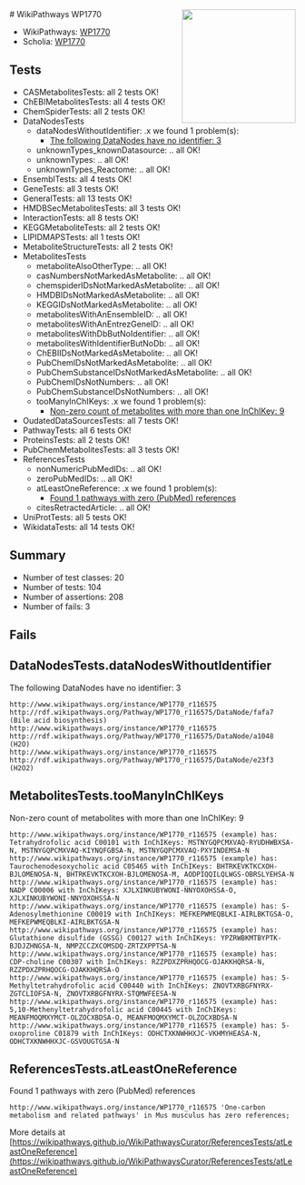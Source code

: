 <img style="float: right; width: 200px" src="https://upload.wikimedia.org/wikipedia/commons/thumb/8/83/Wplogo_with_text_500.png/640px-Wplogo_with_text_500.png" />
# WikiPathways WP1770

* WikiPathways: [WP1770](https://new.wikipathways.org/pathways/WP1770)
* Scholia: [WP1770](https://scholia.toolforge.org/wikipathways/WP1770)
## Tests
* CASMetabolitesTests: all 2 tests OK!
* ChEBIMetabolitesTests: all 4 tests OK!
* ChemSpiderTests: all 2 tests OK!
* DataNodesTests
    * dataNodesWithoutIdentifier: .x we found 1 problem(s):
        * [The following DataNodes have no identifier: 3](#d2d32fa2)
    * unknownTypes_knownDatasource: .. all OK!
    * unknownTypes: .. all OK!
    * unknownTypes_Reactome: .. all OK!
* EnsemblTests: all 4 tests OK!
* GeneTests: all 3 tests OK!
* GeneralTests: all 13 tests OK!
* HMDBSecMetabolitesTests: all 3 tests OK!
* InteractionTests: all 8 tests OK!
* KEGGMetaboliteTests: all 2 tests OK!
* LIPIDMAPSTests: all 1 tests OK!
* MetaboliteStructureTests: all 2 tests OK!
* MetabolitesTests
    * metaboliteAlsoOtherType: .. all OK!
    * casNumbersNotMarkedAsMetabolite: .. all OK!
    * chemspiderIDsNotMarkedAsMetabolite: .. all OK!
    * HMDBIDsNotMarkedAsMetabolite: .. all OK!
    * KEGGIDsNotMarkedAsMetabolite: .. all OK!
    * metabolitesWithAnEnsembleID: .. all OK!
    * metabolitesWithAnEntrezGeneID: .. all OK!
    * metabolitesWithDbButNoIdentifier: .. all OK!
    * metabolitesWithIdentifierButNoDb: .. all OK!
    * ChEBIIDsNotMarkedAsMetabolite: .. all OK!
    * PubChemIDsNotMarkedAsMetabolite: .. all OK!
    * PubChemSubstanceIDsNotMarkedAsMetabolite: .. all OK!
    * PubChemIDsNotNumbers: .. all OK!
    * PubChemSubstanceIDsNotNumbers: .. all OK!
    * tooManyInChIKeys: .x we found 1 problem(s):
        * [Non-zero count of metabolites with more than one InChIKey: 9](#a4e40386)
* OudatedDataSourcesTests: all 7 tests OK!
* PathwayTests: all 6 tests OK!
* ProteinsTests: all 2 tests OK!
* PubChemMetabolitesTests: all 3 tests OK!
* ReferencesTests
    * nonNumericPubMedIDs: .. all OK!
    * zeroPubMedIDs: .. all OK!
    * atLeastOneReference: .x we found 1 problem(s):
        * [Found 1 pathways with zero (PubMed) references](#d0a459f0)
    * citesRetractedArticle: .. all OK!
* UniProtTests: all 5 tests OK!
* WikidataTests: all 14 tests OK!


## Summary

* Number of test classes: 20
* Number of tests: 104
* Number of assertions: 208
* Number of fails: 3

## Fails

<a name="d2d32fa2" />

## DataNodesTests.dataNodesWithoutIdentifier

The following DataNodes have no identifier: 3
```
http://www.wikipathways.org/instance/WP1770_r116575 http://rdf.wikipathways.org/Pathway/WP1770_r116575/DataNode/fafa7 (Bile acid biosynthesis)
http://www.wikipathways.org/instance/WP1770_r116575 http://rdf.wikipathways.org/Pathway/WP1770_r116575/DataNode/a1048 (H2O)
http://www.wikipathways.org/instance/WP1770_r116575 http://rdf.wikipathways.org/Pathway/WP1770_r116575/DataNode/e23f3 (H2O2)
```

<a name="a4e40386" />

## MetabolitesTests.tooManyInChIKeys

Non-zero count of metabolites with more than one InChIKey: 9
```
http://www.wikipathways.org/instance/WP1770_r116575 (example) has: Tetrahydrofolic acid C00101 with InChIKeys: MSTNYGQPCMXVAQ-RYUDHWBXSA-N, MSTNYGQPCMXVAQ-KIYNQFGBSA-N, MSTNYGQPCMXVAQ-PXYINDEMSA-N
http://www.wikipathways.org/instance/WP1770_r116575 (example) has: Taurochenodesoxycholic acid C05465 with InChIKeys: BHTRKEVKTKCXOH-BJLOMENOSA-N, BHTRKEVKTKCXOH-BJLOMENOSA-M, AODPIQQILQLWGS-OBRSLYEHSA-N
http://www.wikipathways.org/instance/WP1770_r116575 (example) has: NADP C00006 with InChIKeys: XJLXINKUBYWONI-NNYOXOHSSA-O, XJLXINKUBYWONI-NNYOXOHSSA-N
http://www.wikipathways.org/instance/WP1770_r116575 (example) has: S-Adenosylmethionine C00019 with InChIKeys: MEFKEPWMEQBLKI-AIRLBKTGSA-O, MEFKEPWMEQBLKI-AIRLBKTGSA-N
http://www.wikipathways.org/instance/WP1770_r116575 (example) has: Glutathione disulfide (GSSG) C00127 with InChIKeys: YPZRWBKMTBYPTK-BJDJZHNGSA-N, NMPZCCZXCOMSDQ-ZRTZXPPTSA-N
http://www.wikipathways.org/instance/WP1770_r116575 (example) has: CDP-choline C00307 with InChIKeys: RZZPDXZPRHQOCG-OJAKKHQRSA-N, RZZPDXZPRHQOCG-OJAKKHQRSA-O
http://www.wikipathways.org/instance/WP1770_r116575 (example) has: 5-Methyltetrahydrofolic acid C00440 with InChIKeys: ZNOVTXRBGFNYRX-ZGTCLIOFSA-N, ZNOVTXRBGFNYRX-STQMWFEESA-N
http://www.wikipathways.org/instance/WP1770_r116575 (example) has: 5,10-Methenyltetrahydrofolic acid C00445 with InChIKeys: MEANFMOQMXYMCT-OLZOCXBDSA-O, MEANFMOQMXYMCT-OLZOCXBDSA-N
http://www.wikipathways.org/instance/WP1770_r116575 (example) has: 5-oxoproline C01879 with InChIKeys: ODHCTXKNWHHXJC-VKHMYHEASA-N, ODHCTXKNWHHXJC-GSVOUGTGSA-N
```

<a name="d0a459f0" />

## ReferencesTests.atLeastOneReference

Found 1 pathways with zero (PubMed) references
```
http://www.wikipathways.org/instance/WP1770_r116575 'One-carbon metabolism and related pathways' in Mus musculus has zero references; 
```

More details at [https://wikipathways.github.io/WikiPathwaysCurator/ReferencesTests/atLeastOneReference](https://wikipathways.github.io/WikiPathwaysCurator/ReferencesTests/atLeastOneReference)

